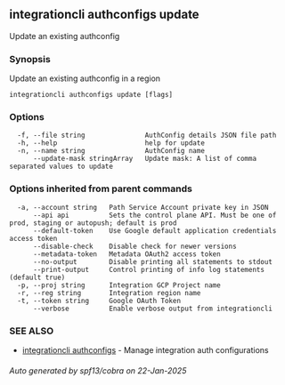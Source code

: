 ## integrationcli authconfigs update

Update an existing authconfig

### Synopsis

Update an existing authconfig in a region

```
integrationcli authconfigs update [flags]
```

### Options

```
  -f, --file string               AuthConfig details JSON file path
  -h, --help                      help for update
  -n, --name string               AuthConfig name
      --update-mask stringArray   Update mask: A list of comma separated values to update
```

### Options inherited from parent commands

```
  -a, --account string   Path Service Account private key in JSON
      --api api          Sets the control plane API. Must be one of prod, staging or autopush; default is prod
      --default-token    Use Google default application credentials access token
      --disable-check    Disable check for newer versions
      --metadata-token   Metadata OAuth2 access token
      --no-output        Disable printing all statements to stdout
      --print-output     Control printing of info log statements (default true)
  -p, --proj string      Integration GCP Project name
  -r, --reg string       Integration region name
  -t, --token string     Google OAuth Token
      --verbose          Enable verbose output from integrationcli
```

### SEE ALSO

* [integrationcli authconfigs](integrationcli_authconfigs.md)	 - Manage integration auth configurations

###### Auto generated by spf13/cobra on 22-Jan-2025
